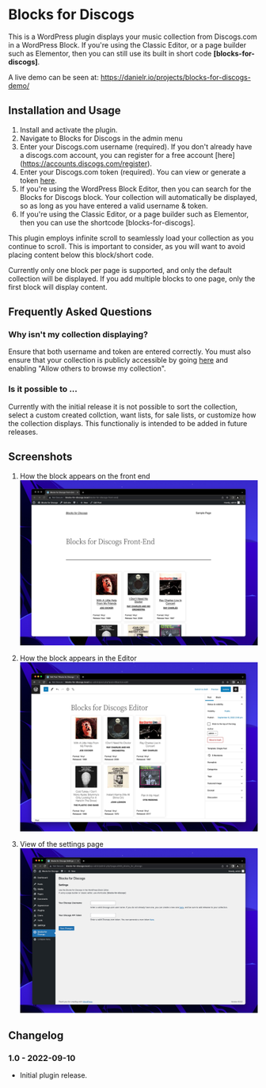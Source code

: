 # Blocks for Discogs

This is a WordPress plugin displays your music collection from Discogs.com in a WordPress Block. If you're using the Classic Editor, or a page builder such as Elementor, then you can still use its built in short code **[blocks-for-discogs]**.

A live demo can be seen at: https://danielr.io/projects/blocks-for-discogs-demo/

## Installation and Usage

1. Install and activate the plugin.
2. Navigate to Blocks for Discogs in the admin menu
3. Enter your Discogs.com username (required). If you don't already have a discogs.com account, you can register for a free account [here] (https://accounts.discogs.com/register).
4. Enter your Discogs.com token (required). You can view or generate a token [here](https://www.discogs.com/settings/developers).
5. If you're using the WordPress Block Editor, then you can search for the Blocks for Discogs block. Your collection will automatically be displayed, so as long as you have entered a valid username & token.
6. If you're using the Classic Editor, or a page builder such as Elementor, then you can use the shortcode [blocks-for-discogs].

This plugin employs infinite scroll to seamlessly load your collection as you continue to scroll. This is important to consider, as you will want to avoid placing content below this block/short code.

Currently only one block per page is supported, and only the default collection will be displayed. If you add multiple blocks to one page, only the first block will display content.

## Frequently Asked Questions

### Why isn't my collection displaying?

Ensure that both username and token are entered correctly. You must also ensure that your collection is publicly accessible by going [here](https://www.discogs.com/settings/privacy) and enabling "Allow others to browse my collection".

### Is it possible to ...

Currently with the initial release it is not possible to sort the collection, select a custom created collction, want lists, for sale lists, or customize how the collection displays. This functionaliy is intended to be added in future releases.

## Screenshots

1. How the block appears on the front end
   ![How the block appears on the front end](/screenshots/screenshot-1.png)

2. How the block appears in the Editor
   ![How the block appears in the Editor](/screenshots/screenshot-2.png)

3. View of the settings page
   ![View of the settings page](/screenshots/screenshot-3.png)

## Changelog

### 1.0 - 2022-09-10

-   Initial plugin release.
